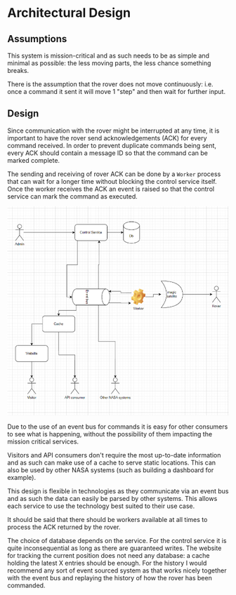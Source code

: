 # Architectural Design

## Assumptions

This system is mission-critical and as such needs to be as simple and minimal as possible: the less moving parts, the less chance something breaks.

There is the assumption that the rover does not move continuously: i.e. once a command it sent it will move 1 "step" and then wait for further input.

## Design

Since communication with the rover might be interrupted at any time, it is important to have the rover send acknowledgements (ACK) for every command received. In order to prevent duplicate commands being sent, every ACK should contain a message ID so that the command can be marked complete.

The sending and receiving of rover ACK can be done by a `Worker` process that can wait for a longer time without blocking the control service itself. Once the worker receives the ACK an event is raised so that the control service can mark the command as executed.

![diagram](diagram.png)



Due to the use of an event bus for commands it is easy for other consumers to see what is happening, without the possibility of them impacting the mission critical services.

Visitors and API consumers don't require the most up-to-date information and as such can make use of a cache to serve static locations. This can also be used by other NASA systems (such as building a dashboard for example).



This design is flexible in technologies as they communicate via an event bus and as such the data can easily be parsed by other systems. This allows each service to use the technology best suited to their use case.



It should be said that there should be workers available at all times to process the ACK returned by the rover. 

The choice of database depends on the service. For the control service it is quite inconsequential as long as there are guaranteed writes. The website for tracking the current position does not need any database: a cache holding the latest X entries should be enough. For the history I would recommend any sort of event sourced system as that works nicely together with the event bus and replaying the history of how the rover has been commanded.